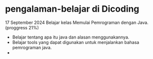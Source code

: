 # pengalaman-belajar di Dicoding

17 September 2024
Belajar kelas Memulai Pemrograman dengan Java. (proggress 21%)
* Belajar tentang apa itu java dan alasan menggunakannya.
* Belajar tools yang dapat digunakan untuk menjalankan bahasa pemrograman java.
* 
